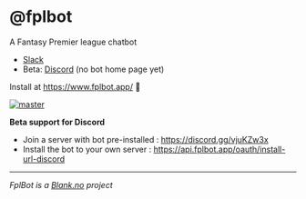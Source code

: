 # @fplbot
A Fantasy Premier league chatbot 

- [Slack](https://slack.com/apps/AREFP62B1-fplbot)
- Beta: [Discord](https://api.fplbot.app/oauth/install-url-discord) (no bot home page yet)

Install at https://www.fplbot.app/ 🤖

[![master](https://github.com/fplbot/fplbot/workflows/Release/badge.svg)](https://github.com/fplbot/fplbot/actions?query=workflow%3ARelease)

**Beta support for Discord**

- Join a server with bot pre-installed : https://discord.gg/vjuKZw3x
- Install the bot to your own server : https://api.fplbot.app/oauth/install-url-discord

<hr>

_FplBot is a [Blank.no](https://blank.no) project_